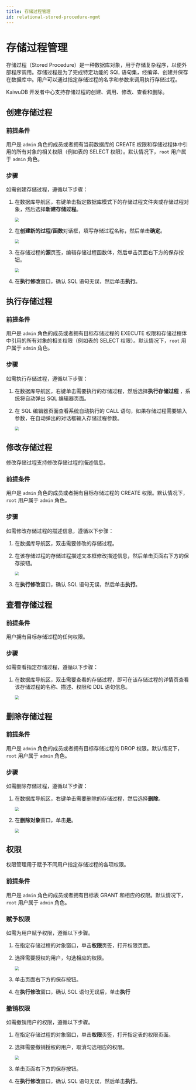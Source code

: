 ```yaml
---
title: 存储过程管理
id: relational-stored-procedure-mgmt
---
```


# 存储过程管理

存储过程（Stored Procedure）是一种数据库对象，用于存储复杂程序，以便外部程序调用。存储过程是为了完成特定功能的 SQL 语句集，经编译、创建并保存在数据库中。用户可以通过指定存储过程的名字和参数来调用执行存储过程。

KaiwuDB 开发者中心支持存储过程的创建、调用、修改、查看和删除。

## 创建存储过程

### 前提条件

用户是 `admin` 角色的成员或者拥有当前数据库的 CREATE 权限和存储过程体中引用的所有对象的相关权限（例如表的 SELECT 权限）。默认情况下，`root` 用户属于 `admin` 角色。

### 步骤

如需创建存储过程，遵循以下步骤：

1. 在数据库导航区，右键单击指定数据库模式下的存储过程文件夹或存储过程对象，然后选择**新建存储过程**。

    <img src="../../static/kdc/sp-create.png" style="zoom:67%;" />

2. 在**创建新的过程/函数**对话框，填写存储过程名称，然后单击**确定**。

    <img src="../../static/kdc/sp-create-01.png" style="zoom:67%;" />

3. 在存储过程的**源**页签，编辑存储过程函数体，然后单击页面右下方的保存按钮。

    <img src="../../static/kdc/sp-create-02.png" style="zoom:67%;" />

4. 在**执行修改**窗口，确认 SQL 语句无误，然后单击**执行**。

## 执行存储过程

### 前提条件

用户是 `admin` 角色的成员或者拥有目标存储过程的 EXECUTE 权限和存储过程体中引用的所有对象的相关权限（例如表的 SELECT 权限）。默认情况下，`root` 用户属于 `admin` 角色。

### 步骤

如需执行存储过程，遵循以下步骤：

1. 在数据库导航区，右键单击需要执行的存储过程，然后选择**执行存储过程** ，系统将自动弹出 SQL 编辑器页面。
2. 在 SQL 编辑器页面查看系统自动执行的 CALL 语句，如果存储过程需要输入参数，在自动弹出的对话框输入存储过程参数。

    <img src="../../static/kdc/sp-call.png" style="zoom:67%;" />

## 修改存储过程

修改存储过程支持修改存储过程的描述信息。

### 前提条件

用户是 `admin` 角色的成员或者拥有目标存储过程的 CREATE 权限。默认情况下，`root` 用户属于 `admin` 角色。

### 步骤

如需修改存储过程的描述信息，遵循以下步骤：

1. 在数据库导航区，双击需要修改的存储过程。
2. 在该存储过程的存储过程描述文本框修改描述信息，然后单击页面右下方的保存按钮。

    <img src="../../static/kdc/sp-alter.png" style="zoom:67%;" />

3. 在**执行修改**窗口，确认 SQL 语句无误，然后单击**执行**。

## 查看存储过程

### 前提条件

用户拥有目标存储过程的任何权限。

### 步骤

如需查看指定存储过程，遵循以下步骤：

1. 在数据库导航区，双击需要查看的存储过程，即可在该存储过程的详情页查看该存储过程的名称、描述、权限和 DDL 语句信息。

    <img src="../../static/kdc/sp-view.png" style="zoom:67%;" />

## 删除存储过程

### 前提条件

用户是 `admin` 角色的成员或者拥有目标存储过程的 DROP 权限。默认情况下，`root` 用户属于 `admin` 角色。

### 步骤

如需删除存储过程，遵循以下步骤：

1. 在数据库导航区，右键单击需要删除的存储过程，然后选择**删除**。

    <img src="../../static/kdc/sp-delete.png" style="zoom:67%;" />

2. 在**删除对象**窗口，单击**是**。

    <img src="../../static/kdc/sp-delete-01.png" style="zoom:67%;" />

## 权限

权限管理用于赋予不同用户指定存储过程的各项权限。

### 前提条件

用户是 `admin` 角色的成员或者拥有目标表 GRANT 和相应的权限。默认情况下，`root` 用户属于 `admin` 角色。

### 赋予权限

如需为用户赋予权限，遵循以下步骤。

1. 在指定存储过程的对象窗口，单击**权限**页签，打开权限页面。
2. 选择需要授权的用户，勾选相应的权限。

    <img src="../../static/kdc/grant-sp.png" style="zoom:67%;" />

3. 单击页面右下方的保存按钮。
4. 在**执行修改**窗口，确认 SQL 语句无误后，单击**执行**

### 撤销权限

如需撤销用户的权限，遵循以下步骤。

1. 在指定存储过程的对象窗口，单击**权限**页签，打开指定表的权限页面。
2. 选择需要撤销授权的用户，取消勾选相应的权限。

    <img src="../../static/kdc/revoke-sp.png" style="zoom:67%;" />
3. 单击页面右下方的保存按钮。
4. 在**执行修改**窗口，确认 SQL 语句无误，然后单击**执行**。